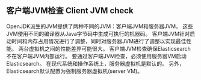 ## 客户端JVM检查 Client JVM check

OpenJDK派生的JVM提供了两种不同的JVM：客户端JVM和服务器JVM。 这些JVM使用不同的编译器从Java字节码中生成可执行的机器码。 客户端JVM针对启动时间和内存占用情况进行了调整，同时对服务器JVM进行了调整以实现最佳性能。 两台虚拟机之间的性能差异可能很大。 客户端JVM检查确保Elasticsearch不在客户端JVM内部运行。 要通过客户端JVM检查，必须使用服务器VM启动Elasticsearch。 在现代系统和操作系统上，服务器虚拟机是默认的。 另外，Elasticsearch默认配置为强制服务器虚拟机(server VM)。

